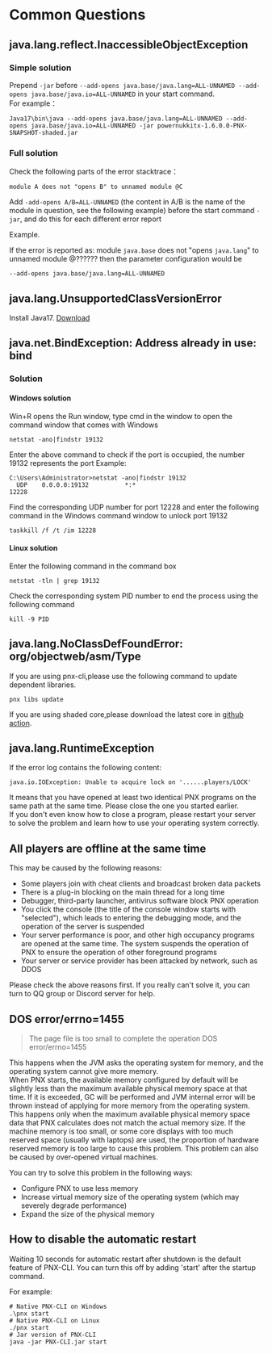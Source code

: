# Common Questions 

## java.lang.reflect.InaccessibleObjectException  
### Simple solution
Prepend `-jar` before `--add-opens java.base/java.lang=ALL-UNNAMED --add-opens java.base/java.io=ALL-UNNAMED` in your start command.  
For example：
```
Java17\bin\java --add-opens java.base/java.lang=ALL-UNNAMED --add-opens java.base/java.io=ALL-UNNAMED -jar powernukkitx-1.6.0.0-PNX-SNAPSHOT-shaded.jar
```
### Full solution
Check the following parts of the error stacktrace：
```
module A does not "opens B" to unnamed module @C
```
Add `-add-opens A/B=ALL-UNNAMED` (the content in A/B is the name of the module in question, see the following example) before the start command `-jar`, and do this for each different error report  

Example.

If the error is reported as: module `java.base` does not "opens `java.lang`" to unnamed module @?????? then the parameter configuration would be
```
--add-opens java.base/java.lang=ALL-UNNAMED
```

## java.lang.UnsupportedClassVersionError
Install Java17. [Download](https://mirrors.tuna.tsinghua.edu.cn/Adoptium/17/jre/x64/windows/OpenJDK17U-jre_x64_windows_hotspot_17.0.3_7.zip)
## java.net.BindException: Address already in use: bind
### Solution
#### Windows solution
Win+R opens the Run window, type cmd in the window to open the command window that comes with Windows
```
netstat -ano|findstr 19132
```
Enter the above command to check if the port is occupied, the number 19132 represents the port
Example:
```
C:\Users\Administrator>netstat -ano|findstr 19132
  UDP    0.0.0.0:19132          *:*                                    12228
```
Find the corresponding UDP number for port 12228 and enter the following command in the Windows command window to unlock port 19132
```
taskkill /f /t /im 12228
```
#### Linux solution  
Enter the following command in the command box
```
netstat -tln | grep 19132
```
Check the corresponding system PID number to end the process using the following command
```
kill -9 PID
```

## java.lang.NoClassDefFoundError: org/objectweb/asm/Type  
If you are using pnx-cli,please use the following command to update dependent libraries.
```
pnx libs update
```
If you are using shaded core,please download the latest core in [github action](https://github.com/PowerNukkitX/PowerNukkitX/actions).

## java.lang.RuntimeException

If the error log contains the following content:    
```
java.io.IOException: Unable to acquire lock on '......players/LOCK'
```

It means that you have opened at least two identical PNX programs on the same path at the same time. 
Please close the one you started earlier.  
If you don't even know how to close a program, please restart your server
to solve the problem and learn how to use your operating system correctly.

## All players are offline at the same time  

This may be caused by the following reasons:  

- Some players join with cheat clients and broadcast broken data packets
- There is a plug-in blocking on the main thread for a long time
- Debugger, third-party launcher, antivirus software block PNX operation
- You click the console (the title of the console window starts with "selected"), which leads to entering the debugging mode, and the operation of the server is suspended
- Your server performance is poor, and other high occupancy programs are opened at the same time. The system suspends the operation of PNX to ensure the operation of other foreground programs
- Your server or service provider has been attacked by network, such as DDOS

Please check the above reasons first. If you really can't solve it, you can turn to QQ group or Discord server for help.

## DOS error/errno=1455

> The page file is too small to complete the operation 
> DOS error/errno=1455

This happens when the JVM asks the operating system for memory, and the operating system cannot give more memory.  
When PNX starts, the available memory configured by default will be slightly less than the maximum available physical memory space at that time. 
If it is exceeded, GC will be performed and JVM internal error will be thrown instead of applying for more memory from the operating system.
This happens only when the maximum available physical memory space data that PNX calculates does not match the actual memory size.
If the machine memory is too small, or some core displays with too much reserved space (usually with laptops) are used, the proportion of hardware reserved memory is too large to cause this problem.
This problem can also be caused by over-opened virtual machines.

You can try to solve this problem in the following ways:  

- Configure PNX to use less memory
- Increase virtual memory size of the operating system (which may severely degrade performance)
- Expand the size of the physical memory

## How to disable the automatic restart 

Waiting 10 seconds for automatic restart after shutdown is the default feature of PNX-CLI.
You can turn this off by adding 'start' after the startup command.

For example:  

```shell
# Native PNX-CLI on Windows
.\pnx start
# Native PNX-CLI on Linux
./pnx start
# Jar version of PNX-CLI
java -jar PNX-CLI.jar start
```